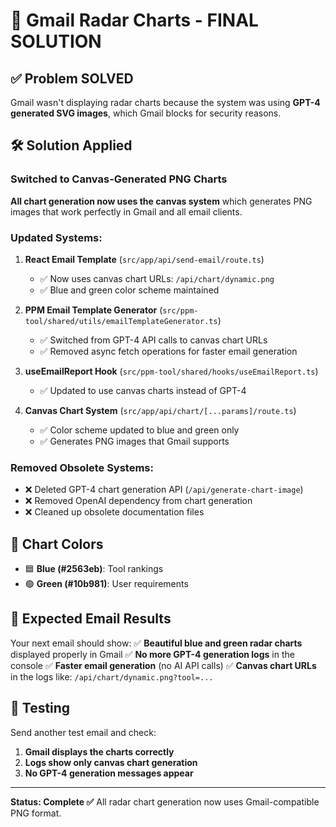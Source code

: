 # 🎯 Gmail Radar Charts - FINAL SOLUTION

## ✅ Problem SOLVED

Gmail wasn't displaying radar charts because the system was using **GPT-4 generated SVG images**, which Gmail blocks for security reasons.

## 🛠️ Solution Applied

### Switched to Canvas-Generated PNG Charts

**All chart generation now uses the canvas system** which generates PNG images that work perfectly in Gmail and all email clients.

### Updated Systems:
1. **React Email Template** (`src/app/api/send-email/route.ts`)
   - ✅ Now uses canvas chart URLs: `/api/chart/dynamic.png`
   - ✅ Blue and green color scheme maintained

2. **PPM Email Template Generator** (`src/ppm-tool/shared/utils/emailTemplateGenerator.ts`)
   - ✅ Switched from GPT-4 API calls to canvas chart URLs
   - ✅ Removed async fetch operations for faster email generation

3. **useEmailReport Hook** (`src/ppm-tool/shared/hooks/useEmailReport.ts`)
   - ✅ Updated to use canvas charts instead of GPT-4

4. **Canvas Chart System** (`src/app/api/chart/[...params]/route.ts`)
   - ✅ Color scheme updated to blue and green only
   - ✅ Generates PNG images that Gmail supports

### Removed Obsolete Systems:
- ❌ Deleted GPT-4 chart generation API (`/api/generate-chart-image`)
- ❌ Removed OpenAI dependency from chart generation
- ❌ Cleaned up obsolete documentation files

## 🎨 Chart Colors

- 🟦 **Blue (#2563eb)**: Tool rankings
- 🟢 **Green (#10b981)**: User requirements

## 📧 Expected Email Results

Your next email should show:
✅ **Beautiful blue and green radar charts** displayed properly in Gmail
✅ **No more GPT-4 generation logs** in the console
✅ **Faster email generation** (no AI API calls)
✅ **Canvas chart URLs** in the logs like: `/api/chart/dynamic.png?tool=...`

## 🧪 Testing

Send another test email and check:
1. **Gmail displays the charts correctly**
2. **Logs show only canvas chart generation**
3. **No GPT-4 generation messages appear**

---

**Status: Complete ✅**
All radar chart generation now uses Gmail-compatible PNG format.
